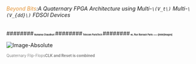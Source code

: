 ###### <span style="color:#e49436">Beyond Bits</span>:A Quaternary FPGA Architecture using Multi-`\(V_t\)` Multi-`\(V_{dd}\)` FDSOI Devices
########<span style="font-family:Helvetica Neue; font-size:0.4em;font-weight:bold"> Sumanta Chaudhuri </b></span>
########<span style="font-family:Helvetica Neue; font-size:0.4em;font-weight:bold"> Telecom ParisTech </b></span>
########<span style="font-family:Helvetica Neue; font-size:0.4em; font-weight:bold"> 46, Rue Barrault Paris  </b>
+++
@title[Images]


![Image-Absolute](https://perso.telecom-paristech.fr/chaudhur/tmp/4VL_FF.svg)

<span style="color:gray; font-size:0.7em">Quaternary Flip-Flops<b>CLK and Reset is combined</b></span>

